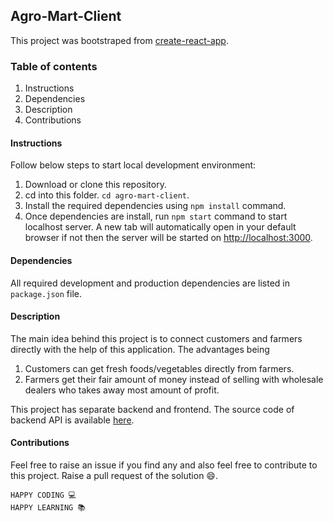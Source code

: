 ## Agro-Mart-Client

This project was bootstraped from [create-react-app](https://github.com/facebook/create-react-app).

### Table of contents

1. Instructions
2. Dependencies
3. Description
4. Contributions

#### Instructions

Follow below steps to start local development environment:

1. Download or clone this repository.
2. cd into this folder. `cd agro-mart-client`.
3. Install the required dependencies using `npm install` command.
4. Once dependencies are install, run `npm start` command to start localhost server. A new tab will automatically open in your default browser if not then the server will be started on [http://localhost:3000](http://localhost:3000).

#### Dependencies

All required development and production dependencies are listed in `package.json` file.

#### Description

The main idea behind this project is to connect customers and farmers directly with the help of this application. The advantages being

1. Customers can get fresh foods/vegetables directly from farmers.
2. Farmers get their fair amount of money instead of selling with wholesale dealers who takes away most amount of profit.

This project has separate backend and frontend. The source code of backend API is available [here](https://github.com/deveshpatel0101/agro-mart-server).

#### Contributions

Feel free to raise an issue if you find any and also feel free to contribute to this project. Raise a pull request of the solution 😄.

```
HAPPY CODING 💻
HAPPY LEARNING 📚
```
